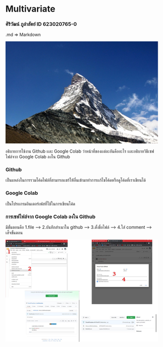 # Multivariate

### ศิริวัฒน์ ภูลำสัตย์ ID 623020765-0

.md => Markdown

![kku_logo](5EA19EB705394295AAABE81215D549C6.jpg)

อธิบายการใช้งาน Github เเละ Google Colab ว่าหน้าที่ของเเต่ละอันคืออะไร เเละอธิบายวิธีเซฟไฟล์จาก Google Colab ลงใน Github

### Github

เป็นแหล่งในการรวมโค้ดไฟล์ที่สามารถเเชร์ให้้อื่นเข้ามาทำการเเก้ไขโค้ดหรือดูโค้ดที่เราเขียนได้

### Google Colab

เป็นโปรเเกรมอินเตอร์เฟสที่ใช้ในการเขียนโค้ด

### การเซฟไฟล์จาก Google Colab ลงใน Github

มีขั้นตอนคือ 1.file --> 2.บันทึกสำเนาใน github --> 3.ตั้งชื่อไฟล์ --> 4.ใส่ comment --> เส็จขั้นตอน

![kku_logo](135493348_4754048618003758_8256895492636105570_n.jpg)
